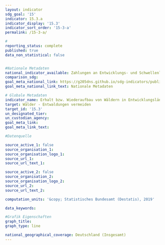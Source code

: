 ```yaml
---
layout: indicator                       
sdg_goal: '15'                       
indicator: 15.3.a                       
indicator_display: '15.3'                       
indicator_sort_order: '15-3-a'                       
permalink: /15-3-a/                       

#                       
reporting_status: complete                       
published: true                       
data_non_statistical: false                       


#Nationale Metadaten                       
national_indicator_available: Zahlungen an Entwicklungs- und Schwellenländer für den nachgewiesenen Erhalt bzw. Wiederaufbau von Wäldern unter dem REDD+-Regelwerk                       
comparison_sdg:                       
goal_meta_national_link: https://g205dns.github.io/sdg-indicators/public/MetaDe/15.3..pdf
goal_meta_national_link_text: Nationale Metadaten                       

# Globale Metadaten                       
indicator_name: Erhalt bzw. Wiederaufbau von Wäldern in Entwicklungsländern unter dem REDD+-Regelwerk                       
target: Wälder - Entwaldungen vermeiden                       
target_id: '15.3'                       
un_designated_tier:                        
un_custodian_agency:                        
goal_meta_link:                        
goal_meta_link_text:                        

#Datenquelle                       

source_active_1: false                       
source_organisation_1:                        
source_organisation_logo_1:                        
source_url_1:                        
source_url_text_1:                        

source_active_2: false                       
source_organisation_2:                        
source_organisation_logo_2:                        
source_url_2:                        
source_url_text_2:                        

computation_units: '&copy; Statistisches Bundesamt (Destatis), 2019'                       

data_keywords:                        

#Grafik Eigenschaften                       
graph_title:                        
graph_type: line                       

national_geographical_coverage: Deutschland (Insgesamt)
---
```

